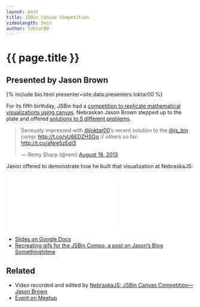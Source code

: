```yaml
---
layout: post
title: JSBin Canvas Competition
videolength: 5min
author: loktar00
---
```


# {{ page.title }}

## Presented by Jason Brown

{% include bio.html presenter=site.data.presenters.loktar00 %}

For its fifth birthday, JSBin had a [competition to replicate mathematical visualizations using canvas](http://remysharp.com/2013/08/14/jsbin-5th-birthday/). Nebraskan Jason Brown stepped up to the plate and offered [solutions to 5 different problems](http://remysharp.com/2013/08/14/jsbin-5th-birthday/#solvedSoFar-heading).

<blockquote class="twitter-tweet"><p>Seriously impressed with <a href="https://twitter.com/loktar00">@loktar00</a>’s recent solution to the <a href="https://twitter.com/js_bin">@js_bin</a> comp: <a href="http://t.co/yU6EDZHSGq">http://t.co/yU6EDZHSGq</a> // others so far: <a href="http://t.co/aNre5zEgI3">http://t.co/aNre5zEgI3</a></p>&mdash; Remy Sharp (@rem) <a href="https://twitter.com/rem/statuses/369217674791755777">August 18, 2013</a></blockquote>

Jason offered to demonstrate how he built that visualization at NebraskaJS:

<div class="fluid-width-video-wrapper"><iframe src="//www.youtube.com/embed/tTsYRdo7mjA" frameborder="0" allowfullscreen></iframe></div>

* [Slides on Google Docs](https://docs.google.com/presentation/d/1ca4uMjPtxhuyQNgNSVNdcEWJUvFMyRsQY-1qlcJKfeQ/edit?pli=1#slide=id.p)
* [Recreating gifs for the JSBin Compo, a post on Jason’s Blog Somethinghitme](http://www.somethinghitme.com/2013/08/18/recreating-gifs-for-the-jsbin-compo/)

## Related

* Video recorded and edited by [NebraskaJS: JSBin Canvas Competition—Jason Brown](http://www.youtube.com/watch?v=tTsYRdo7mjA)
* [Event on Meetup](http://www.meetup.com/nebraskajs/events/118573952/)

<script async src="//platform.twitter.com/widgets.js" charset="utf-8"></script>
